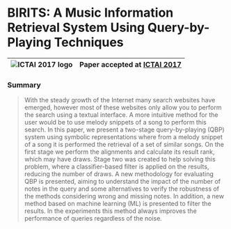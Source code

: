 # BIRITS: A Music Information Retrieval System Using Query-by-Playing Techniques

|  ![ICTAI 2017 logo][logo-nips] | Paper accepted at [ICTAI 2017](http://ictai2017.org/)   |
|:-:|---|

[logo-nips]: http://ictai2017.org/user/cimage/pic3.png "ICTAI 2017 logo"

### Summary

  > With the steady growth of the Internet many search websites have emerged, however most of these websites only allow you to perform the search using a textual interface. A more intuitive method for the user would be to use melody snippets of a song to perform this search. In this paper, we present a two-stage query-by-playing (QBP) system using symbolic representations where from a melody snippet of a song it is performed the retrieval of a set of similar songs. On the first stage we perform the alignments and calculate its result rank, which may have draws. Stage two was created to help solving this problem, where a classifier-based filter is applied on the results, reducing the number of draws. A new methodology for evaluating QBP is presented, aiming to understand the impact of the number of notes in the query and some alternatives to verify the robustness of the methods considering wrong and missing notes. In addition, a new method based on machine learning (ML) is presented to filter the results. In the experiments this method always improves the performance of queries regardless of the noise.
